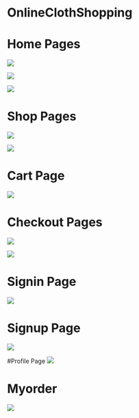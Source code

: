 # OnlineClothShopping

# Home Pages 

![](public/images/Screenshots/HomePage_1.png)

![](public/images/Screenshots/HomePage_2.png)

![](public/images/Screenshots/HomePage_3.png)

# Shop Pages

![](public/images/Screenshots/ShopPage_1.png)

![](public/images/Screenshots/ShopPage_2.png)

# Cart Page

![](public/images/Screenshots/CartPage.png)

# Checkout Pages

![](public/images/Screenshots/CheckoutPage.png)

![](public/images/Screenshots/CheckoutPage_1.png)

# Signin Page
![](public/images/Screenshots/SigninPage.png)

# Signup Page
![](public/images/Screenshots/SignupPage.png)

#Profile Page
![](public/images/Screenshots/ProfilePage.png)

# Myorder 
![](public/images/Screenshots/MyOrder.png)
